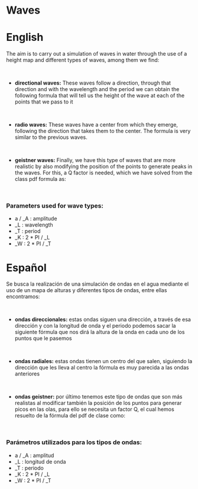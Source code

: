 # Waves


# English

The aim is to carry out a simulation of waves in water through the use of a height map and different types of waves, among them we find:

<br>

- **directional waves:**
These waves follow a direction, through that direction and with the wavelength and the period we can obtain the following formula that will tell us the height of the wave at each of the points that we pass to it

![]()
![]()

- **radio waves:**
These waves have a center from which they emerge, following the direction that takes them to the center. The formula is very similar to the previous waves.

![]()
![]()

- **geistner waves:**
Finally, we have this type of waves that are more realistic by also modifying the position of the points to generate peaks in the waves. For this, a Q factor is needed, which we have solved from the class pdf formula as:

![]()
![]()

### Parameters used for wave types:
- a / _A : amplitude
- _L : wavelength
- _T : period
- _K : 2 * PI / _L
- _W : 2 * PI / _T

# Español

Se busca la realización de una simulación de ondas en el agua mediante el uso de un mapa de alturas y diferentes tipos de ondas, entre ellas encontramos:

<br>

- **ondas direccionales:**
estas ondas siguen una dirección, a través de esa dirección y con la longitud de onda y el periodo podemos sacar la siguiente fórmula que nos dirá la altura de la onda en cada uno de los puntos que le pasemos

![]()
![]()

- **ondas radiales:**
estas ondas tienen un centro del que salen, siguiendo la dirección que les lleva al centro la fórmula es muy parecida a las ondas anteriores

![]()
![]()

- **ondas geistner:**
por último tenemos este tipo de ondas que son más realistas al modificar también la posición de los puntos para generar picos en las olas, para ello se necesita un factor Q, el cual hemos resuelto de la fórmula del pdf de clase como:

![]()
![]()

### Parámetros utilizados para los tipos de ondas:
- a / _A : amplitud
- _L : longitud de onda
- _T : periodo
- _K : 2 * PI / _L
- _W : 2 * PI / _T
